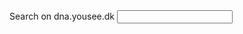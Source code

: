 <div class="frctl-example">
    <label class="search__label" for="searchPageInput">Search on dna.yousee.dk</label>
    <input name="q" id="searchPageInput" type="search" value="" class="search__input search__input--results" placeholder="" autocomplete="off" list="searchSuggestions">
    <section id="searchResults"></section>
 </div>


